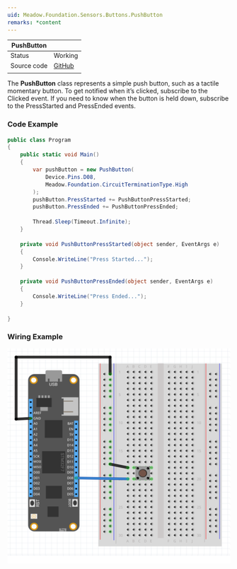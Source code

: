 ```yaml
---
uid: Meadow.Foundation.Sensors.Buttons.PushButton
remarks: *content
---
```


| PushButton |             |
|------------|-------------|
| Status     | Working     |
| Source code        | [GitHub](https://github.com/WildernessLabs/Meadow.Foundation/tree/master/Source/Meadow.Foundation.Core/Sensors/Buttons/)  |
| | |

The **PushButton** class represents a simple push button, such as a tactile momentary button. To get notified when it’s clicked, subscribe to the Clicked event. If you need to know when the button is held down, subscribe to the PressStarted and PressEnded events.

### Code Example

```csharp
public class Program
{
    public static void Main()
    {
        var pushButton = new PushButton(
            Device.Pins.D08, 
            Meadow.Foundation.CircuitTerminationType.High
        );
        pushButton.PressStarted += PushButtonPressStarted;
        pushButton.PressEnded += PushButtonPressEnded;

        Thread.Sleep(Timeout.Infinite);
    }

    private void PushButtonPressStarted(object sender, EventArgs e)
    {
        Console.WriteLine("Press Started..."); 
    }

    private void PushButtonPressEnded(object sender, EventArgs e)
    {
        Console.WriteLine("Press Ended...");
    }
    
}
```

### Wiring Example

![](../../API_Assets/Meadow.Foundation.Sensors.Buttons.PushButton/PushButton.svg)